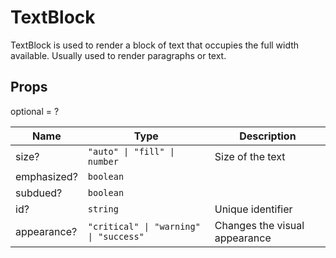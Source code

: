# TextBlock

TextBlock is used to render a block of text that occupies the full width available.
Usually used to render paragraphs or text.

## Props

optional = ?

| Name        | Type                                                      | Description                   |
| ----------- | --------------------------------------------------------- | ----------------------------- |
| size?       | <code>"auto" &#124; "fill" &#124; number</code>           | Size of the text              |
| emphasized? | <code>boolean</code>                                      |                               |
| subdued?    | <code>boolean</code>                                      |                               |
| id?         | <code>string</code>                                       | Unique identifier             |
| appearance? | <code>"critical" &#124; "warning" &#124; "success"</code> | Changes the visual appearance |
